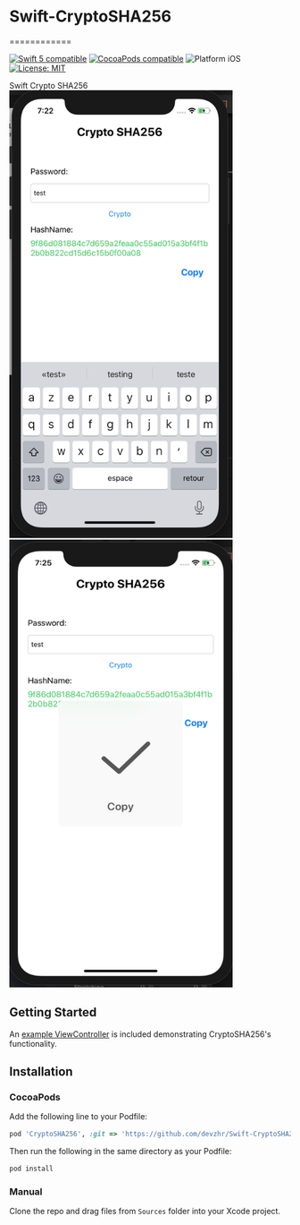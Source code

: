 # Swift-CryptoSHA256
============

<p align="left">
	<a href="https://developer.apple.com/swift"><img src="https://img.shields.io/badge/Swift_5-compatible-4BC51D.svg?style=flat" alt="Swift 5 compatible" /></a>
	<a href="https://cocoapods.org/pods/ScrollableDatepicker"><img src="https://img.shields.io/badge/pod-2.2.0-blue.svg" alt="CocoaPods compatible" /></a>
	<img src="https://img.shields.io/badge/platform-iOS-blue.svg?style=flat" alt="Platform iOS" />
	<a href="https://raw.githubusercontent.com/devzhr/Swift-CryptoSHA256/master/LICENSE"><img src="http://img.shields.io/badge/license-MIT-blue.svg?style=flat" alt="License: MIT" /></a>
</p>
Swift Crypto SHA256 
<img src="screen1.png" width="400" height="800" />&nbsp;&nbsp;&nbsp;&nbsp;<img src="screen2.png" width="400" height="800" />

## Getting Started

An [example ViewController](https://github.com/devzhr/Swift-CryptoSHA256/blob/master/Example/sha256/ViewController.swift) is included demonstrating CryptoSHA256's functionality.


## Installation

### CocoaPods

Add the following line to your Podfile:

```ruby
pod 'CryptoSHA256', :git => 'https://github.com/devzhr/Swift-CryptoSHA256.git', :tag => '0.0.1'
```
Then run the following in the same directory as your Podfile:

```ruby
pod install
```
### Manual

Clone the repo and drag files from `Sources` folder into your Xcode project.
